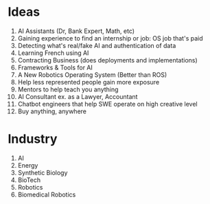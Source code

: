 # Ideas
1. AI Assistants (Dr, Bank Expert, Math, etc)
2. Gaining experience to find an internship or job: OS job that's paid
3. Detecting what's real/fake AI and authentication of data
4. Learning French using AI
5. Contracting Business (does deployments and implementations)
6. Frameworks & Tools for AI 
7. A New Robotics Operating System (Better than ROS)
8. Help less represented people gain more exposure
9. Mentors to help teach you anything
10. AI Consultant ex. as a Lawyer, Accountant
11. Chatbot engineers that help SWE operate on high creative level
12. Buy anything, anywhere

# Industry
1. AI
2. Energy
3. Synthetic Biology
4. BioTech
5. Robotics
6. Biomedical Robotics
